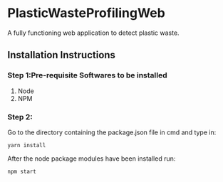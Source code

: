 # PlasticWasteProfilingWeb
A fully functioning web application to detect plastic waste.

## Installation Instructions

### Step 1:Pre-requisite Softwares to be installed
1. Node 
2. NPM 

### Step 2:
Go to the directory containing the package.json file in cmd and type in:

    yarn install

After the node package modules have been installed run:
 
    npm start
    
